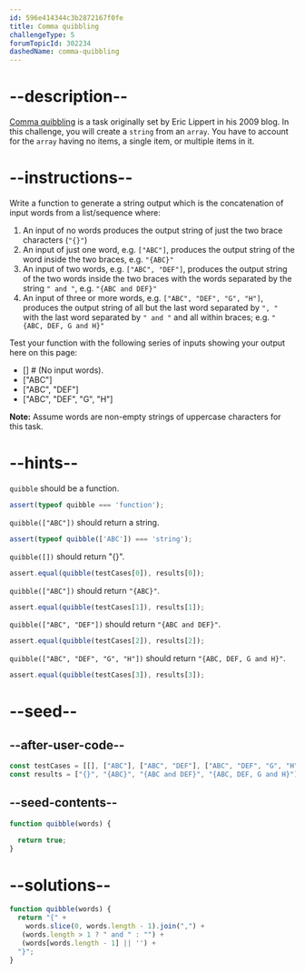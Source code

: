```yaml
---
id: 596e414344c3b2872167f0fe
title: Comma quibbling
challengeType: 5
forumTopicId: 302234
dashedName: comma-quibbling
---
```


# --description--

[Comma quibbling](https://rosettacode.org/wiki/Comma_quibbling) is a task originally set by Eric Lippert in his 2009 blog. In this challenge, you will create a `string` from an `array`. You have to account for the `array` having no items, a single item, or multiple items in it. 

# --instructions--

Write a function to generate a string output which is the concatenation of input words from a list/sequence where:

<ol>
  <li>An input of no words produces the output string of just the two brace characters (<code>"{}"</code>)</li>
  <li>An input of just one word, e.g. <code>["ABC"]</code>, produces the output string of the word inside the two braces, e.g. <code>"{ABC}"</code></li>
  <li>An input of two words, e.g. <code>["ABC", "DEF"]</code>, produces the output string of the two words inside the two braces with the words separated by the string <code>" and "</code>, e.g. <code>"{ABC and DEF}"</code></li>
  <li>An input of three or more words, e.g. <code>["ABC", "DEF", "G", "H"]</code>, produces the output string of all but the last word separated by <code>", "</code> with the last word separated by <code>" and "</code> and all within braces; e.g. <code>"{ABC, DEF, G and H}"</code></li>
</ol>

Test your function with the following series of inputs showing your output here on this page:

<ul>
  <li>[] # (No input words).</li>
  <li>["ABC"]</li>
  <li>["ABC", "DEF"]</li>
  <li>["ABC", "DEF", "G", "H"]</li>
</ul>

**Note:** Assume words are non-empty strings of uppercase characters for this task.

# --hints--

`quibble` should be a function.

```js
assert(typeof quibble === 'function');
```

`quibble(["ABC"])` should return a string.

```js
assert(typeof quibble(['ABC']) === 'string');
```

`quibble([])` should return "{}".

```js
assert.equal(quibble(testCases[0]), results[0]);
```

`quibble(["ABC"])` should return `"{ABC}"`.

```js
assert.equal(quibble(testCases[1]), results[1]);
```

`quibble(["ABC", "DEF"])` should return `"{ABC and DEF}"`.

```js
assert.equal(quibble(testCases[2]), results[2]);
```

`quibble(["ABC", "DEF", "G", "H"])` should return `"{ABC, DEF, G and H}"`.

```js
assert.equal(quibble(testCases[3]), results[3]);
```

# --seed--

## --after-user-code--

```js
const testCases = [[], ["ABC"], ["ABC", "DEF"], ["ABC", "DEF", "G", "H"]];
const results = ["{}", "{ABC}", "{ABC and DEF}", "{ABC, DEF, G and H}"];
```

## --seed-contents--

```js
function quibble(words) {

  return true;
}
```

# --solutions--

```js
function quibble(words) {
  return "{" +
    words.slice(0, words.length - 1).join(",") +
   (words.length > 1 ? " and " : "") +
   (words[words.length - 1] || '') +
  "}";
}
```
